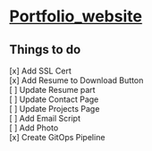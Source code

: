 # [Portfolio_website](http://harshwardhan.tk)
## Things to do


[x] Add SSL Cert  
[x] Add Resume to Download Button  
[ ] Update Resume part  
[ ] Update Contact Page  
[ ] Update Projects Page  
[ ] Add Email Script  
[ ] Add Photo  
[x] Create GitOps Pipeline  
